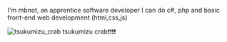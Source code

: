 I'm mbnot, an apprentice software developer
I can do c#, php and basic front-end web development (html,css,js)

![tsukumizu_crab](https://github.com/mbnott/mbnott/assets/114392544/19cc2430-55f1-4be4-bcd2-dad5cd5f376d)
tsukumizu crab❗❗❗❗

<!--I can talk both french and english.  
I have a bit of experience in C#, as well as PHP. I also have an interest in learning RUST.
## Why?
The main reasons that made me want to discover the world of IT, more particularly programming, are problem solving and creation.  
Problem solving and logical analysis usually require a lot of thinking, and are very prevalent in IT. Lucky me, as for some reason i can spend hours doing just this.  
Making things that i thought about become reality is also something that i've always dreamt of. Programming allows me to do that! Doing it efficiently is another story though. 

## What?
My goal is to learn as much as possible about all there is to know about programming, to become a great dev.  
I would also love contributing to open source, however i am not exactly confident in my programming skills at the moment.
## Where?
You can contact me on discord: `mbnot`
-->
